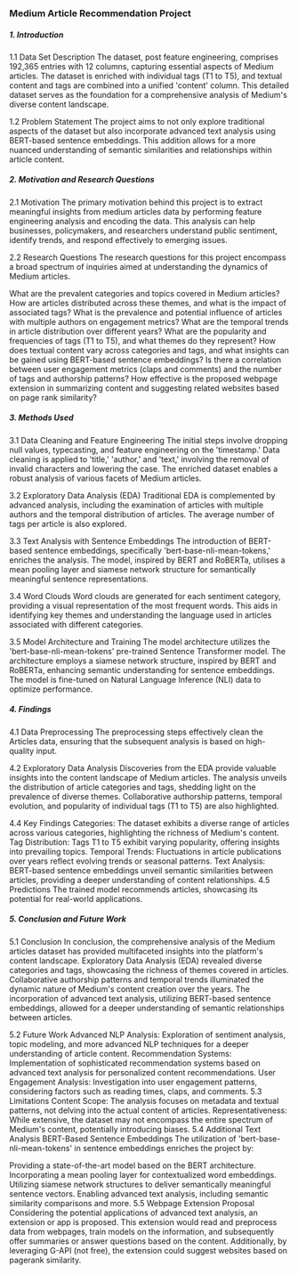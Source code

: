 ### Medium Article Recommendation Project

##### 1. Introduction

1.1 Data Set Description
The dataset, post feature engineering, comprises 192,365 entries with 12 columns, capturing essential aspects of Medium articles. The dataset is enriched with individual tags (T1 to T5), and textual content and tags are combined into a unified 'content' column. This detailed dataset serves as the foundation for a comprehensive analysis of Medium's diverse content landscape.

1.2 Problem Statement
The project aims to not only explore traditional aspects of the dataset but also incorporate advanced text analysis using BERT-based sentence embeddings. This addition allows for a more nuanced understanding of semantic similarities and relationships within article content.

##### 2. Motivation and Research Questions

2.1 Motivation
The primary motivation behind this project is to extract meaningful insights from medium articles data by performing feature engineering analysis and encoding the data. This analysis can help businesses, policymakers, and researchers understand public sentiment, identify trends, and respond effectively to emerging issues.

2.2 Research Questions
The research questions for this project encompass a broad spectrum of inquiries aimed at understanding the dynamics of Medium articles.

What are the prevalent categories and topics covered in Medium articles?
How are articles distributed across these themes, and what is the impact of associated tags?
What is the prevalence and potential influence of articles with multiple authors on engagement metrics?
What are the temporal trends in article distribution over different years?
What are the popularity and frequencies of tags (T1 to T5), and what themes do they represent?
How does textual content vary across categories and tags, and what insights can be gained using BERT-based sentence embeddings?
Is there a correlation between user engagement metrics (claps and comments) and the number of tags and authorship patterns?
How effective is the proposed webpage extension in summarizing content and suggesting related websites based on page rank similarity?


##### 3. Methods Used

3.1 Data Cleaning and Feature Engineering
The initial steps involve dropping null values, typecasting, and feature engineering on the 'timestamp.' Data cleaning is applied to 'title,' 'author,' and 'text,' involving the removal of invalid characters and lowering the case. The enriched dataset enables a robust analysis of various facets of Medium articles.

3.2 Exploratory Data Analysis (EDA)
Traditional EDA is complemented by advanced analysis, including the examination of articles with multiple authors and the temporal distribution of articles. The average number of tags per article is also explored.

3.3 Text Analysis with Sentence Embeddings
The introduction of BERT-based sentence embeddings, specifically 'bert-base-nli-mean-tokens,' enriches the analysis. The model, inspired by BERT and RoBERTa, utilises a mean pooling layer and siamese network structure for semantically meaningful sentence representations.

3.4 Word Clouds
Word clouds are generated for each sentiment category, providing a visual representation of the most frequent words. This aids in identifying key themes and understanding the language used in articles associated with different categories.

3.5 Model Architecture and Training
The model architecture utilizes the 'bert-base-nli-mean-tokens' pre-trained Sentence Transformer model. The architecture employs a siamese network structure, inspired by BERT and RoBERTa, enhancing semantic understanding for sentence embeddings. The model is fine-tuned on Natural Language Inference (NLI) data to optimize performance.

##### 4. Findings

4.1 Data Preprocessing
The preprocessing steps effectively clean the Articles data, ensuring that the subsequent analysis is based on high-quality input.

4.2 Exploratory Data Analysis
Discoveries from the EDA provide valuable insights into the content landscape of Medium articles. The analysis unveils the distribution of article categories and tags, shedding light on the prevalence of diverse themes. Collaborative authorship patterns, temporal evolution, and popularity of individual tags (T1 to T5) are also highlighted.

4.4 Key Findings
Categories: The dataset exhibits a diverse range of articles across various categories, highlighting the richness of Medium's content.
Tag Distribution: Tags T1 to T5 exhibit varying popularity, offering insights into prevailing topics.
Temporal Trends: Fluctuations in article publications over years reflect evolving trends or seasonal patterns.
Text Analysis: BERT-based sentence embeddings unveil semantic similarities between articles, providing a deeper understanding of content relationships.
4.5 Predictions
The trained model recommends articles, showcasing its potential for real-world applications.

##### 5. Conclusion and Future Work

5.1 Conclusion
In conclusion, the comprehensive analysis of the Medium articles dataset has provided multifaceted insights into the platform's content landscape. Exploratory Data Analysis (EDA) revealed diverse categories and tags, showcasing the richness of themes covered in articles. Collaborative authorship patterns and temporal trends illuminated the dynamic nature of Medium's content creation over the years. The incorporation of advanced text analysis, utilizing BERT-based sentence embeddings, allowed for a deeper understanding of semantic relationships between articles.

5.2 Future Work
Advanced NLP Analysis: Exploration of sentiment analysis, topic modeling, and more advanced NLP techniques for a deeper understanding of article content.
Recommendation Systems: Implementation of sophisticated recommendation systems based on advanced text analysis for personalized content recommendations.
User Engagement Analysis: Investigation into user engagement patterns, considering factors such as reading times, claps, and comments.
5.3 Limitations
Content Scope: The analysis focuses on metadata and textual patterns, not delving into the actual content of articles.
Representativeness: While extensive, the dataset may not encompass the entire spectrum of Medium's content, potentially introducing biases.
5.4 Additional Text Analysis
BERT-Based Sentence Embeddings
The utilization of 'bert-base-nli-mean-tokens' in sentence embeddings enriches the project by:

Providing a state-of-the-art model based on the BERT architecture.
Incorporating a mean pooling layer for contextualized word embeddings.
Utilizing siamese network structures to deliver semantically meaningful sentence vectors.
Enabling advanced text analysis, including semantic similarity comparisons and more.
5.5 Webpage Extension Proposal
Considering the potential applications of advanced text analysis, an extension or app is proposed. This extension would read and preprocess data from webpages, train models on the information, and subsequently offer summaries or answer questions based on the content. Additionally, by leveraging G-API (not free), the extension could suggest websites based on pagerank similarity.
